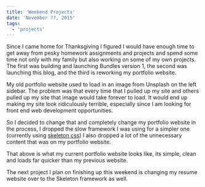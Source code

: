 ```yaml
---
title: 'Weekend Projects'
date: 'November ??, 2015'
tags:
  - 'projects'
---
```


Since I came home for Thanksgiving I figured I would have enough time to get
away from pesky homework assignments and projects and spend some time not only
with my family but also working on some of my own projects. The first was
building and launching Bundles version 1, the second was launching this blog,
and the third is reworking my portfolio website.

My old portfolio website used to load in an image from Unsplash on the left
sidebar. The problem was that every time that I pulled up my site and others
pulled up my site that image would take forever to load. It would end up making
my site look ridiculously terrible, especially since I am looking for front end
web development opportunities.

So I decided to change that and completely change my portfolio website in the
process, I dropped the slow framework I was using for a simpler one (currently
using [skeleton css](http://getskeleton.com/)) I also dropped a lot of the
unnecessary content that was on my portfolio website.

That above is what my current portfolio website looks like, its simple, clean
and loads far quicker than my previous website.

The next project I plan on finishing up this weekend is changing my resume
website over to the Skeleton framework as well.
